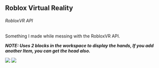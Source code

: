 ## Roblox Virtual Reality
###### RobloxVR API

Something I made while messing with the RobloxVR API.

***NOTE: Uses 2 blocks in the workspace to display the hands, If you add another Item, you can get the head also.***

![](https://i.imgur.com/nsKZbE1.png)
![](https://i.imgur.com/xH3kwcs.png)
